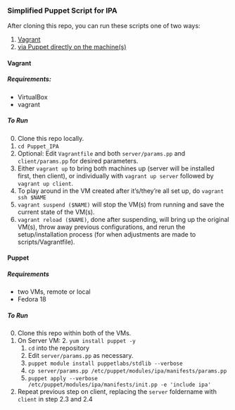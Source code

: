 ### Simplified Puppet Script for IPA

After cloning this repo, you can run these scripts one of two ways:

1. [Vagrant](#Vagrant)
2. [via Puppet directly on the machine(s)](#Puppet)

#### Vagrant

##### Requirements:

* VirtualBox
* vagrant

##### To Run

0. Clone this repo locally.
1. `cd Puppet_IPA`
2. Optional: Edit `Vagrantfile` and both `server/params.pp` and `client/params.pp` for desired parameters.
2. Either `vagrant up` to bring both machines up (server will be installed first, then client), or individually with `vagrant up server` followed by `vagrant up client`.
3. To play around in the VM created after it’s/they’re all set up, do `vagrant ssh $NAME`
4. `vagrant suspend ($NAME)` will stop the VM(s) from running and save the current state of the VM(s).
5. `vagrant reload ($NAME)`, done after suspending, will bring up the original VM(s), throw away previous configurations, and rerun the setup/installation process (for when adjustments are made to scripts/Vagrantfile).

#### Puppet

##### Requirements

* two VMs, remote or local
* Fedora 18

##### To Run

0. Clone this repo within both of the VMs.
1. On Server VM:
	2. `yum install puppet -y`
	1. `cd` into the repository
	3. Edit `server/params.pp` as necessary.
	3. `puppet module install puppetlabs/stdlib --verbose`
	4. `cp server/params.pp /etc/puppet/modules/ipa/manifests/params.pp`
	5. `puppet apply --verbose /etc/puppet/modules/ipa/manifests/init.pp -e 'include ipa'`
2. Repeat previous step on client, replacing the `server` foldername with `client` in step 2.3 and 2.4
